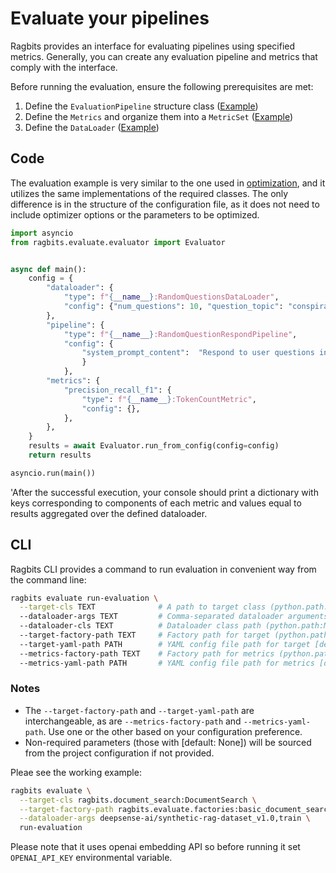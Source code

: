 # Evaluate your pipelines

Ragbits provides an interface for evaluating pipelines using specified metrics. Generally, you can create any evaluation pipeline and metrics that comply with the interface.

Before running the evaluation, ensure the following prerequisites are met:

1. Define the `EvaluationPipeline` structure class ([Example](optimize.md#define-the-optimized-pipeline-structure))
2. Define the `Metrics` and organize them into a `MetricSet` ([Example](optimize.md#define-the-metrics))
3. Define the `DataLoader` ([Example](optimize.md#define-the-data-loader))


## Code

The evaluation example is very similar to the one used in [optimization](optimize.md), and it utilizes the same implementations of the required classes.
The only difference is in the structure of the configuration file, as it does not need to include optimizer options or the parameters to be optimized.

```python
import asyncio
from ragbits.evaluate.evaluator import Evaluator


async def main():
    config = {
        "dataloader": {
            "type": f"{__name__}:RandomQuestionsDataLoader",
            "config": {"num_questions": 10, "question_topic": "conspiracy theories"},
        },
        "pipeline": {
            "type": f"{__name__}:RandomQuestionRespondPipeline",
            "config": {
                "system_prompt_content":  "Respond to user questions in as few words as possible"
                }
            },
        "metrics": {
            "precision_recall_f1": {
                "type": f"{__name__}:TokenCountMetric",
                "config": {},
            },
        },
    }
    results = await Evaluator.run_from_config(config=config)
    return results

asyncio.run(main())
```
'After the successful execution, your console should print a dictionary with keys corresponding to components of each metric and values
equal to results aggregated over the defined dataloader.


## CLI


Ragbits CLI provides a command to run evaluation in convenient way from the command line:


```bash
ragbits evaluate run-evaluation \
  --target-cls TEXT              # A path to target class (python.path:ModuleName) [required] \
  --dataloader-args TEXT         # Comma-separated dataloader arguments [required] \
  --dataloader-cls TEXT          # Dataloader class path (python.path:ModuleName) [default: None] \
  --target-factory-path TEXT     # Factory path for target (python.path:function_name) [default: None] \
  --target-yaml-path PATH        # YAML config file path for target [default: None] \
  --metrics-factory-path TEXT    # Factory path for metrics (python.path:function_name) [default: None] \
  --metrics-yaml-path PATH       # YAML config file path for metrics [default: None] \
```

### Notes

* The `--target-factory-path` and `--target-yaml-path` are interchangeable, as are `--metrics-factory-path` and `--metrics-yaml-path`.
Use one or the other based on your configuration preference.
* Non-required parameters (those with [default: None]) will be sourced from the project configuration if not provided.


Pleae see the working example:

```bash
ragbits evaluate \
  --target-cls ragbits.document_search:DocumentSearch \
  --target-factory-path ragbits.evaluate.factories:basic_document_search_factory \
  --dataloader-args deepsense-ai/synthetic-rag-dataset_v1.0,train \
  run-evaluation
```

Please note that it uses openai embedding API so before running it set `OPENAI_API_KEY` environmental variable.